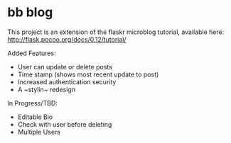 # bb blog

This project is an extension of the flaskr microblog tutorial, available here: http://flask.pocoo.org/docs/0.12/tutorial/

Added Features:
* User can update or delete posts
* Time stamp (shows most recent update to post)
* Increased authentication security
* A ~stylin~ redesign

In Progress/TBD:
* Editable Bio
* Check with user before deleting
* Multiple Users
